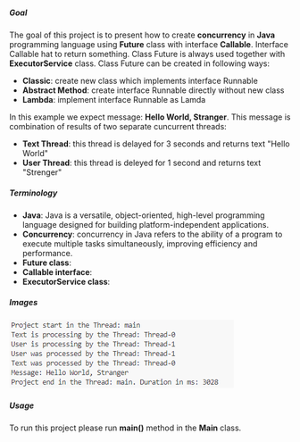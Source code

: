 ##### Goal

The goal of this project is to present how to create **concurrency** in **Java** programming language using **Future** class with interface **Callable**. Interface Callable hat to return something. Class Future is always used together with **ExecutorService** class. Class Future can be created in following ways:
* **Classic**: create new class which implements interface Runnable
* **Abstract Method**: create interface Runnable directly without new class
* **Lambda**: implement interface Runnable as Lamda

In this example we expect message: **Hello World, Stranger**. This message is combination of results of two separate cuncurrent threads:
* **Text Thread**: this thread is delayed for 3 seconds and returns text "Hello World"
* **User Thread**: this thread is deleyed for 1 second and returns text "Strenger"

##### Terminology

* **Java**: Java is a versatile, object-oriented, high-level programming language designed for building platform-independent applications.
* **Concurrency**: concurrency in Java refers to the ability of a program to execute multiple tasks simultaneously, improving efficiency and performance.
* **Future class**:
* **Callable interface**:
* **ExecutorService class**:

##### Images

![My Image](readme-images/image-01.png)

##### Usage

To run this project please run **main()** method in the **Main** class.